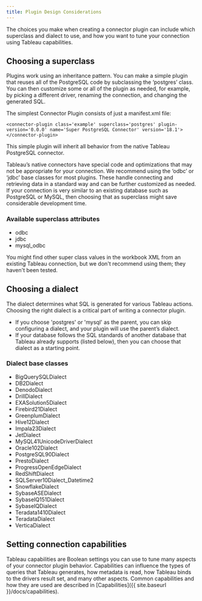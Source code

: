 ```yaml
---
title: Plugin Design Considerations
---
```


The choices you make when creating a connector plugin can include which superclass and dialect to use, and how you want to tune your connection using Tableau capabilities.

## Choosing a superclass

Plugins work using an inheritance pattern.
You can make a simple plugin that reuses all of the PostgreSQL code by subclassing the ‘postgres’ class.
You can then customize some or all of the plugin as needed, for example, by picking a different driver, renaming the connection, and changing the generated SQL.

The simplest Connector Plugin consists of just a manifest.xml file:

```
<connector-plugin class='example' superclass='postgres' plugin-version='0.0.0' name='Super PostgreSQL Connector' version='18.1'>
</connector-plugin>
```

This simple plugin will inherit all behavior from the native Tableau PostgreSQL connector.

Tableau’s native connectors have special code and optimizations that may not be appropriate for your connection.
We recommend using the ‘odbc’ or ‘jdbc’ base classes for most plugins.
These handle connecting and retrieving data in a standard way and can be further customized as needed.
If your connection is very similar to an existing database such as PostgreSQL or MySQL, then choosing that as superclass might save considerable development time.

### Available superclass attributes

- odbc
- jdbc
- mysql_odbc

You might find other super class values in the workbook XML from an existing Tableau connection, but we don't recommend using them; they haven't been tested.

## Choosing a dialect

The dialect determines what SQL is generated for various Tableau actions. Choosing the right dialect is a critical part of writing a connector plugin.

- If you choose 'postgres' or 'mysql' as the parent, you can skip configuring a dialect, and your plugin will use the parent’s dialect.
- If your database follows the SQL standards of another database that Tableau already supports (listed below), then you can choose that dialect as a starting point.

### Dialect base classes

- BigQuerySQLDialect
- DB2Dialect
- DenodoDialect
- DrillDialect
- EXASolution5Dialect
- Firebird21Dialect
- GreenplumDialect
- Hive12Dialect
- Impala23Dialect
- JetDialect
- MySQL41UnicodeDriverDialect
- Oracle102Dialect
- PostgreSQL90Dialect
- PrestoDialect
- ProgressOpenEdgeDialect
- RedShiftDialect
- SQLServer10Dialect_Datetime2
- SnowflakeDialect
- SybaseASEDialect
- SybaseIQ151Dialect
- SybaseIQDialect
- Teradata1410Dialect
- TeradataDialect
- VerticaDialect

## Setting connection capabilities

Tableau capabilities are Boolean settings you can use to tune many aspects of your connector plugin behavior.
Capabilities can influence the types of queries that Tableau generates, how metadata is read, how Tableau binds to the drivers result set, and many other aspects.
Common capabilities and how they are used are described in [Capabilities]({{ site.baseurl }}/docs/capabilities).
